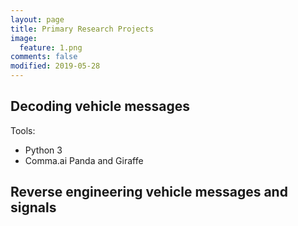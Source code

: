 ```yaml
---
layout: page
title: Primary Research Projects
image:
  feature: 1.png
comments: false
modified: 2019-05-28
---
```


## Decoding vehicle messages

<!--
I have written a mixed integer linear optimization model that dispatches trains according to signaling constraints on single track railway lines with passing sidings and does so optimally according to the minimization of a weighted delay measure.

This concept is similar to that used in commercial computer-aided dispatching systems, but those systems have the notable shortcoming of being overridden often in areas with complex dispatching situations. That is, they do not match the behavior of human dispatchers well. I propose to remedy this problem by performing inverse optimization according to known historical data for single track rail lines.

Specifically, the forward optimization problem (dispatching trains) can be tuned to match historical dispatching behavior as closely as possible. The resulting dispatching model is a useful simulation tool that could be used for prediction of train arrivals, assessment of dispatching performance, investigation of track infrastructure layout, and schedule optimization.
-->

<!--
<figure>
	#<a href="{{ site.url }}/images/stringline.png"><img src="{{ site.url }}/images/stringline.png" alt=""></a>
</figure>
-->

Tools:
* Python 3
* Comma.ai Panda and Giraffe

## Reverse engineering vehicle messages and signals
